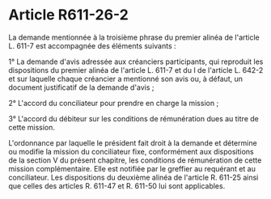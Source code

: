 # Article R611-26-2

La demande mentionnée à la troisième phrase du premier alinéa de l'article L. 611-7 est accompagnée des éléments suivants :

1° La demande d'avis adressée aux créanciers participants, qui reproduit les dispositions du premier alinéa de l'article L. 611-7 et du I de l'article L. 642-2 et sur laquelle chaque créancier a mentionné son avis ou, à défaut, un document justificatif de la demande d'avis ;

2° L'accord du conciliateur pour prendre en charge la mission ;

3° L'accord du débiteur sur les conditions de rémunération dues au titre de cette mission.

L'ordonnance par laquelle le président fait droit à la demande et détermine ou modifie la mission du conciliateur fixe, conformément aux dispositions de la section V du présent chapitre, les conditions de rémunération de cette mission complémentaire. Elle est notifiée par le greffier au requérant et au conciliateur. Les dispositions du deuxième alinéa de l'article R. 611-25 ainsi que celles des articles R. 611-47 et R. 611-50 lui sont applicables.
